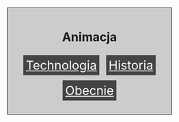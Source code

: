 
<html>
<head>
  <meta charset="utf-8">
  <title>Animacja</title>
  <style>
    body {
      background-image: url(https://github.com/HistoriaAnimacjiP/HistoriaAnimacjiP.github.io/blob/main/tablet.png);
      background-size: cover;
      background-repeat: no-repeat;
      background-position: center up; /* Dodana linia */
    }
    .container {
      width: 360px;
      margin: 30px auto;
      background-color: #ccc;
      padding: 12px;
      text-align: center;
      border: 1px solid black;
    }
    .word-box {
      display: inline-block;
      background-color: #444;
      color: white;
      padding: 6px;
      margin: 6px;
      font-size: 28.8px;
    }
    nav {
      display: flex;
      justify-content: space-around;
      margin-top: 24px;
    }
    nav a {
      text-decoration: none;
      color: white;
      font-size: 28.8px;
    }
  </style>
</head>
<body>
  <div class="container">
    <h1>Animacja</h1>
    <p>
      <a href="file:///C:/Users/user/OneDrive/Pulpit/szko%C5%82a/Nowy%20folder/Animacja/obecnie.html" class="word-box">Technologia</a>
      <a href="hisoria2.html" class="word-box">Historia</a>
      <a href="obecnie.html" class="word-box">Obecnie</a>

